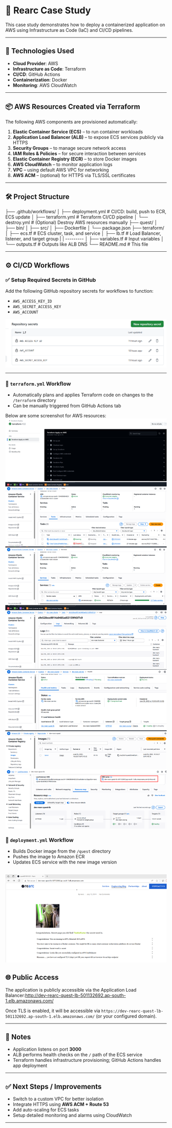 # 🚀 Rearc Case Study

This case study demonstrates how to deploy a containerized application on AWS using Infrastructure as Code (IaC) and CI/CD pipelines.

---

## 🔧 Technologies Used

- **Cloud Provider**: AWS  
- **Infrastructure as Code**: Terraform  
- **CI/CD**: GitHub Actions  
- **Containerization**: Docker  
- **Monitoring**: AWS CloudWatch  

---

## 📦 AWS Resources Created via Terraform

The following AWS components are provisioned automatically:

1. **Elastic Container Service (ECS)** – to run container workloads  
2. **Application Load Balancer (ALB)** – to expose ECS services publicly via HTTPS  
3. **Security Groups** – to manage secure network access  
4. **IAM Roles & Policies** – for secure interaction between services  
5. **Elastic Container Registry (ECR)** – to store Docker images  
6. **AWS CloudWatch** – to monitor application logs  
7. **VPC** – using default AWS VPC for networking  
8. **AWS ACM** – (optional) for HTTPS via TLS/SSL certificates  

---

## 🛠️ Project Structure

├── .github/workflows/
│ ├── deployment.yml # CI/CD: build, push to ECR, ECS update
│ ├── terraform.yml # Terraform CI/CD pipeline
│ └── destroy.yml # (Optional) Destroy AWS resources manually
├── quest/
│ ├── bin/
│ ├── src/
│ ├── Dockerfile
│ └── package.json
├── terraform/
│ ├── ecs.tf # ECS cluster, task, and service
│ ├── lb.tf # Load Balancer, listener, and target group
| | ---------
│ ├── variables.tf # Input variables
│ └── outputs.tf # Outputs like ALB DNS
└── README.md # This file


---

## ⚙️ CI/CD Workflows

### ✅ Setup Required Secrets in GitHub

Add the following GitHub repository secrets for workflows to function:

- `AWS_ACCESS_KEY_ID`  
- `AWS_SECRET_ACCESS_KEY`  
- `AWS_ACCOUNT`  


![alt text](image.png)

---

### 📌 `terraform.yml` Workflow

- Automatically plans and applies Terraform code on changes to the `/terraform` directory  
- Can be manually triggered from GitHub Actions tab 

Below are some screenshot for AWS resources:
![alt text](image-1.png)
![alt text](image-2.png)
![alt text](image-3.png)
![alt text](image-4.png)
![alt text](image-5.png)
![alt text](image-6.png)
![alt text](image-7.png)


### 🚀 `deployment.yml` Workflow

- Builds Docker image from the `/quest` directory  
- Pushes the image to Amazon ECR  
- Updates ECS service with the new image version  

![alt text](image-8.png)
---

## 🌐 Public Access

The application is publicly accessible via the Application Load Balancer:http://dev-rearc-quest-lb-501132692.ap-south-1.elb.amazonaws.com/


Once TLS is enabled, it will be accessible via `https://dev-rearc-quest-lb-501132692.ap-south-1.elb.amazonaws.com/` (or your configured domain).

---

## 📌 Notes

- Application listens on port **3000**
- ALB performs health checks on the `/` path of the ECS service
- Terraform handles infrastructure provisioning; GitHub Actions handles app deployment

---

## ✅ Next Steps / Improvements

- Switch to a custom VPC for better isolation  
- Integrate HTTPS using **AWS ACM + Route 53**  
- Add auto-scaling for ECS tasks  
- Setup detailed monitoring and alarms using CloudWatch  

---

